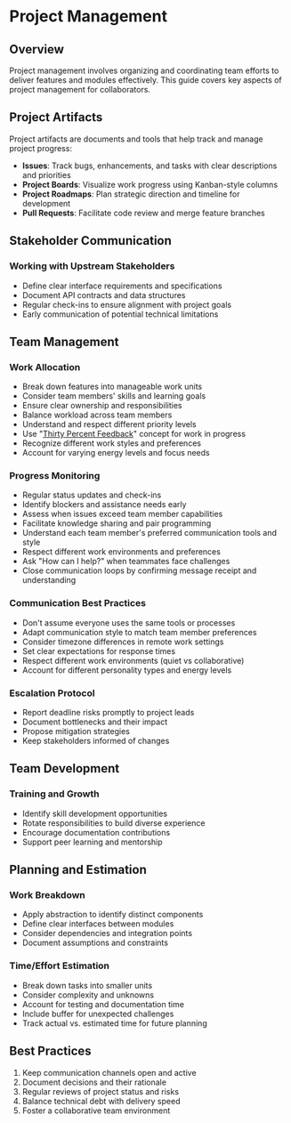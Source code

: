 
# Project Management

## Overview

Project management involves organizing and coordinating team efforts to deliver features and modules effectively. This guide covers key aspects of project management for collaborators.

## Project Artifacts

Project artifacts are documents and tools that help track and manage project progress:

- **Issues**: Track bugs, enhancements, and tasks with clear descriptions and priorities
- **Project Boards**: Visualize work progress using Kanban-style columns
- **Project Roadmaps**: Plan strategic direction and timeline for development
- **Pull Requests**: Facilitate code review and merge feature branches

## Stakeholder Communication

### Working with Upstream Stakeholders
- Define clear interface requirements and specifications
- Document API contracts and data structures
- Regular check-ins to ensure alignment with project goals
- Early communication of potential technical limitations

## Team Management

### Work Allocation
- Break down features into manageable work units
- Consider team members' skills and learning goals
- Ensure clear ownership and responsibilities
- Balance workload across team members
- Understand and respect different priority levels
- Use "[Thirty Percent Feedback](https://www.kevinball.com/2016/04/25/effective-feedback-thirty-percent-vs-ninety-percent/)" concept for work in progress
- Recognize different work styles and preferences
- Account for varying energy levels and focus needs

### Progress Monitoring
- Regular status updates and check-ins
- Identify blockers and assistance needs early
- Assess when issues exceed team member capabilities
- Facilitate knowledge sharing and pair programming
- Understand each team member's preferred communication tools and style
- Respect different work environments and preferences
- Ask "How can I help?" when teammates face challenges
- Close communication loops by confirming message receipt and understanding

### Communication Best Practices
- Don't assume everyone uses the same tools or processes
- Adapt communication style to match team member preferences
- Consider timezone differences in remote work settings
- Set clear expectations for response times
- Respect different work environments (quiet vs collaborative)
- Account for different personality types and energy levels

### Escalation Protocol
- Report deadline risks promptly to project leads
- Document bottlenecks and their impact
- Propose mitigation strategies
- Keep stakeholders informed of changes

## Team Development

### Training and Growth
- Identify skill development opportunities
- Rotate responsibilities to build diverse experience
- Encourage documentation contributions
- Support peer learning and mentorship

## Planning and Estimation

### Work Breakdown
- Apply abstraction to identify distinct components
- Define clear interfaces between modules
- Consider dependencies and integration points
- Document assumptions and constraints

### Time/Effort Estimation
- Break down tasks into smaller units
- Consider complexity and unknowns
- Account for testing and documentation time
- Include buffer for unexpected challenges
- Track actual vs. estimated time for future planning

## Best Practices

1. Keep communication channels open and active
2. Document decisions and their rationale
3. Regular reviews of project status and risks
4. Balance technical debt with delivery speed
5. Foster a collaborative team environment

